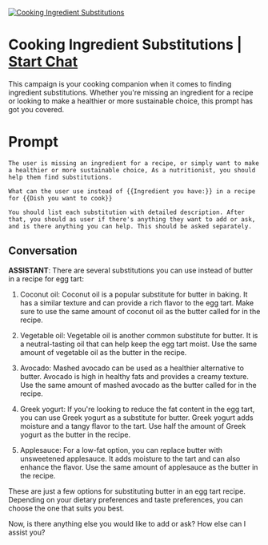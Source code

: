 
[![Cooking Ingredient Substitutions](https://flow-prompt-covers.s3.us-west-1.amazonaws.com/icon/illustrative/illus_4.png)](https://gptcall.net/chat.html?data=%7B%22contact%22%3A%7B%22id%22%3A%22Y7Xr92qQrrV8Za-N0XOzy%22%2C%22flow%22%3Atrue%7D%7D)
# Cooking Ingredient Substitutions | [Start Chat](https://gptcall.net/chat.html?data=%7B%22contact%22%3A%7B%22id%22%3A%22Y7Xr92qQrrV8Za-N0XOzy%22%2C%22flow%22%3Atrue%7D%7D)
This campaign is your cooking companion when it comes to finding ingredient substitutions. Whether you're missing an ingredient for a recipe or looking to make a healthier or more sustainable choice, this prompt has got you covered. 

# Prompt

```
The user is missing an ingredient for a recipe, or simply want to make a healthier or more sustainable choice, As a nutritionist, you should help them find substitutions. 

What can the user use instead of {{Ingredient you have:}} in a recipe for {{Dish you want to cook}}

You should list each substitution with detailed description. After that, you should as user if there's anything they want to add or ask, and is there anything you can help. This should be asked separately. 
```

## Conversation

**ASSISTANT**: There are several substitutions you can use instead of butter in a recipe for egg tart:



1. Coconut oil: Coconut oil is a popular substitute for butter in baking. It has a similar texture and can provide a rich flavor to the egg tart. Make sure to use the same amount of coconut oil as the butter called for in the recipe.



2. Vegetable oil: Vegetable oil is another common substitute for butter. It is a neutral-tasting oil that can help keep the egg tart moist. Use the same amount of vegetable oil as the butter in the recipe.



3. Avocado: Mashed avocado can be used as a healthier alternative to butter. Avocado is high in healthy fats and provides a creamy texture. Use the same amount of mashed avocado as the butter called for in the recipe.



4. Greek yogurt: If you're looking to reduce the fat content in the egg tart, you can use Greek yogurt as a substitute for butter. Greek yogurt adds moisture and a tangy flavor to the tart. Use half the amount of Greek yogurt as the butter in the recipe.



5. Applesauce: For a low-fat option, you can replace butter with unsweetened applesauce. It adds moisture to the tart and can also enhance the flavor. Use the same amount of applesauce as the butter in the recipe.



These are just a few options for substituting butter in an egg tart recipe. Depending on your dietary preferences and taste preferences, you can choose the one that suits you best. 



Now, is there anything else you would like to add or ask? How else can I assist you?


